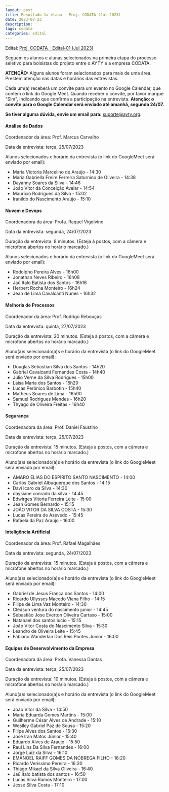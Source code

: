 ```yaml
---
layout: post
title: Resultado 1a etapa - Proj. CODATA (Jul 2023)
date: 2023-07-23
description: 
tags: codata
categories: edital
---
```


Edital: [Proj. CODATA - Edital-01 (Jul 2023)](https://ayty.org/editais/2023-07-15-codata-edital1/)

Seguem os alunos e alunas selecionados na primeira etapa do processo seletivo para bolsistas do projeto entre o AYTY e a empresa CODATA.

**ATENÇÃO:** Alguns alunos foram selecionados para mais de uma área. Prestem atenção nas datas e horários das entrevistas.

Cada um(a) receberá um convite para um evento no Google Calendar, que contém o link do Google Meet. Quando receber o convite, por favor marque "Sim", indicando que confirma a participação na entrevista. **Atenção: o convite para o Google Calendar será enviado até amanhã, segunda 24/07.**

**Se tiver alguma dúvida, envie um email para:** [suporte@ayty.org](mailto:suporte@ayty.org).


#### Análise de Dados
Coordenador da área: Prof. Marcus Carvalho

Data da entrevista: terça, 25/07/2023

Alunos selecionados e horário da entrevista (o link do GoogleMeet será enviado por email):

- Maria Victoria Marcelino de Araújo - 14:30 
- Maria Gabriella Freire Ferreira Saturnino de Oliveira - 14:38 
- Dayanny Soares da Silva - 14:46 
- João Vitor da Conceição Avelar - 14:54 
- Maurício Rodrigues da Silva - 15:02 
- Iranildo do Nascimento Araújo - 15:10 

#### Nuvem e Devops
Coordenadora da área: Profa. Raquel Vigolvino

Data da entrevista: segunda, 24/07/2023

Duração da entrevista: 8 minutos. (Esteja à postos, com a câmera e microfone abertos no horário marcado.)

Alunos selecionados e horário da entrevista (o link do GoogleMeet será enviado por email):


- Rodolpho Pereira Alves - 16h00
- Jonathan Neves Ribeiro - 16h08
- Jaú Italo Batista dos Santos - 16h16
- Herbert Rocha Monteiro - 16h24
- Jean de Lima Cavalcanti Nunes - 16h32

#### Melhoria de Processos
Coordenador da área: Prof. Rodrigo Rebouças

Data da entrevista: quinta, 27/07/2023

Duração da entrevista: 20 minutos. (Esteja à postos, com a câmera e microfone abertos no horário marcado.)

Aluno(a)s selecionado(a)s e horário da entrevista (o link do GoogleMeet será enviado por email):

- Douglas Sebastian Silva dos Santos - 14h20
- Gabriel Cavalcanti Fernandes Costa - 14h40
- Júlio Verne da Silva Rodrigues - 15h00
- Laísa Maria dos Santos - 15h20
- Lucas Perônico Barbotin - 15h40
- Matheus Soares de Lima - 16h00
- Samuel Rodrigues Mendes - 16h20
- Thyago de Oliveira Freitas - 16h40

#### Segurança
Coordenadora da área: Prof. Daniel Faustino

Data da entrevista: terça, 25/07/2023

Duração da entrevista: 15 minutos. (Esteja à postos, com a câmera e microfone abertos no horário marcado.)

Aluno(a)s selecionado(a)s e horário da entrevista (o link do GoogleMeet será enviado por email):

- AMARO ELIAS DO ESPIRITO SANTO NASCIMENTO - 14:00 
- Carlos Gabriel Albuquerque dos Santos - 14:15 
- Davi Icaro da Silva - 14:30
- daysiane conrado da silva - 14:45 
- Edwirges Vitoria Ferreira Leite - 15:00 
- Jean Gomes Bernardo - 15:15 
- JOÃO VITOR DA SILVA COSTA - 15:30 
- Lucas Pereira de Azevedo - 15:45 
- Rafaela da Paz Araújo - 16:00 

#### Inteligência Artificial
Coordenador da área: Prof. Rafael Magalhães

Data da entrevista: segunda, 24/07/2023

Duração da entrevista: 15 minutos. (Esteja à postos, com a câmera e microfone abertos no horário marcado.)

Aluno(a)s selecionado(a)s e horário da entrevista (o link do GoogleMeet será enviado por email):

- Gabriel de Jesus França dos Santos - 14:00
- Ricardo Ullysses Macedo Viana Filho - 14:15
- Filipe de Lima Vaz Monteiro - 14:30
- Cledson ventura do nascimento junior - 14:45
- Sebastião Jose Everton Oliveira Cartaxo   - 15:00
- Natanael dos santos lucio - 15:15
- João Vitor Costa do Nascimento Silva - 15:30
- Leandro de Oliveira Leite - 15:45
- Fabiano Wanderlan Dos Reis Pontes Junior - 16:00

#### Equipes de Desenvolvimento da Empresa
Coordenadora da área: Profa. Vanessa Dantas

Data da entrevista: terça, 25/07/2023

Duração da entrevista: 10 minutos. (Esteja à postos, com a câmera e microfone abertos no horário marcado.)

Aluno(a)s selecionado(a)s e horário da entrevista (o link do GoogleMeet será enviado por email):

- João Vitor da Silva - 14:50 
- Maria Eduarda Gomes Martins - 15:00 
- Guilherme César Alves de Andrade - 15:10 
- Weslley Gabriel Paz de Sousa - 15:20
- Filipe Alves dos Santos - 15:30 
- José Iran Matos Júnior - 15:40 
- Eduardo Alves de Araujo - 15:50 
- Raul Lins Da Silva Fernandes - 16:00 
- Jorge Luiz da Silva - 16:10 
- EMANOEL RAIFF GOMES DA NÓBREGA FILHO - 16:20 
- Ricardo Veríssimo Pereira - 16:30 
- Thiago Mikael da Silva Oliveira - 16:40 
- Jaú italo batista dos santos - 16:50 
- Lucas Silva Ramos Monteiro - 17:00 
- Jessé Silva Costa - 17:10 
